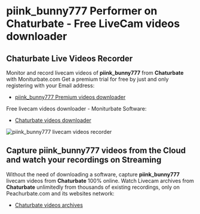 # piink_bunny777 Performer on Chaturbate - Free LiveCam videos downloader

## Chaturbate Live Videos Recorder

Monitor and record livecam videos of **piink_bunny777** from **Chaturbate** with Moniturbate.com
Get a premium trial for free by just and only registering with your Email address:
* [piink_bunny777 Premium videos downloader](https://moniturbate.com/request-demo-licence-key.html)

Free livecam videos downloader - Moniturbate Software:
* [Chaturbate videos downloader](https://moniturbate.com/moniturbate-download-software.html)

![piink_bunny777 livecam videos recorder](https://peachurnet.com/templates/moniturbate-software.png)


## Capture piink_bunny777 videos from the Cloud and watch your recordings on Streaming

Without the need of downloading a software, capture **piink_bunny777** livecam videos from **Chaturbate** 100% online.
Watch Livecam archives from **Chaturbate** unlimitedly from thousands of existing recordings, only on Peachurbate.com and its websites network:
* [Chaturbate videos archives](https://peachurnet.com/)